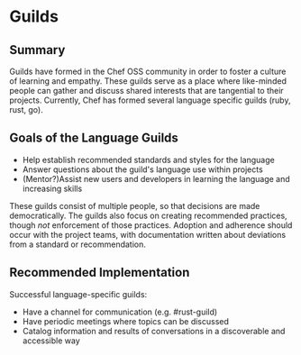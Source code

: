 # Guilds

## Summary

Guilds have formed in the Chef OSS community in order to foster a culture of learning and empathy. These guilds serve as a place where like-minded people can gather and discuss shared interests that are tangential to their projects. Currently, Chef has formed several language specific guilds (ruby, rust, go).

## Goals of the Language Guilds

  - Help establish recommended standards and styles for the language
  - Answer questions about the guild's language use within projects
  - (Mentor?)Assist new users and developers in learning the language and increasing skills

These guilds consist of multiple people, so that decisions are made democratically. The guilds also focus on creating recommended practices, though _not_ enforcement of those practices. Adoption and adherence should occur with the project teams, with documentation written about deviations from a standard or recommendation.

## Recommended Implementation

Successful language-specific guilds:
  - Have a channel for communication (e.g. #rust-guild)
  - Have periodic meetings where topics can be discussed
  - Catalog information and results of conversations in a discoverable and accessible way